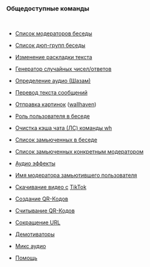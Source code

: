 ### **Общедоступные команды**
<br>

- [Список модераторов беседы](list/moders.md)

- [Список дюп-групп беседы](list/dupecheck.md)

- [Изменение раскладки текста](list/fixlayout.md)

- [Генератор случайных чисел/ответов](list/roll.md)

- [Определение аудио (Шазам)](list/shazam.md)

- [Перевод текста сообщений](list/trans.md)

- [Отправка картинок](list/wh.md) ([wallhaven](https://wallhaven.cc))

- [Роль пользователя в беседе](list/who.md)

- [Очистка кэша чата (ЛС) команды wh](list/whreset.md)

- [Список замьюченных в беседе](list/muted.md)

- [Список замьюченных конкретным модератором](list/mutedby.md)

- [Аудио эффекты](list/fx/index.md)

- [Имя модератора замьютившего пользователя](list/whomuted.md)

- [Скачивание видео с](list/tiktok.md) [TikTok](https://tiktok.com)

- [Создание QR-Кодов](list/qrcreate.md)

- [Считывание QR-Кодов](list/qrread.md)

- [Сокращение URL](list/tinyurl.md)

- [Демотиваторы](list/dm.md)

- [Микс аудио](list/mix.md)

- [Помощь](list/help.md)
